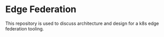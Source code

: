 # Edge Federation

This repository is used to discuss architecture and design for a k8s edge federation tooling.